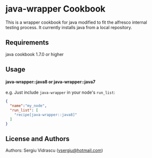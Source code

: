 java-wrapper Cookbook
======================
This is a wrapper cookbook for java modified to fit the alfresco internal testing process.
It currently installs java from a local repository.

Requirements
------------
java cookbook 1.7.0 or higher


Usage
-----
#### java-wrapper::java8 or java-wrapper::java7

e.g.
Just include `java-wrapper` in your node's `run_list`:

```json
{
  "name":"my_node",
  "run_list": [
    "recipe[java-wrapper::java8]"
  ]
}
```

License and Authors
-------------------
Authors: Sergiu Vidrascu (vsergiu@hotmail.com)
